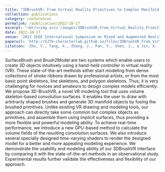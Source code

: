```yaml
---
title: "3DBrushVR: From Virtual Reality Primitives to Complex Manifold Objects"
collection: publications
category: conferences
permalink: /publication/2022-10-17
excerpt: "<br/><img src='/images/3DBrushVR_From_Virtual_Reality_Primitives_to_Complex_Manifold_Objects.png'>"
date: 2022-10-17
venue: '2022 IEEE International Symposium on Mixed and Augmented Reality Adjunct (ISMAR-Adjunct)'
paperurl: 'http://SJTU-characterlab.github.io/files/3DBrushVR_From_Virtual_Reality_Primitives_to_Complex_Manifold_Objects.pdf'
citation: 'Zhu, Y., Tang, X., Zhang, J., Pan, Y., Shen, J., & Jin, X. (2022, October). 3DBrushVR: From Virtual Reality Primitives to Complex Manifold Objects. In 2022 IEEE International Symposium on Mixed and Augmented Reality Adjunct (ISMAR-Adjunct) (pp. 423-428). IEEE.'
---
```


SurfaceBrush and Brush2Model are two systems which enable users to create 3D objects intuitively using a hand-held controller in virtual reality (VR). These state-of-the-art methods either start modeling from dense collections of stroke ribbons drawn by professional artists, or from the most basic point skeletons, line skeletons, and polygon skeletons. Thus, it is very challenging for novices and amateurs to design complex models efficiently. We propose 3D-BrushVR, a novel VR modeling tool that uses volume skeleton-based convolution surfaces. It enables the user to draw with arbitrarily shaped brushes and generate 3D manifold objects by fusing the brushed primitives. Unlike existing VR drawing and modeling tools, our approach can directly take some common but complex objects as primitives, and assemble them using implicit surfaces, thus providing a more flexible and powerful modeling ability. To achieve real-time performance, we introduce a new GPU-based method to calculate the volume fields of the resulting convolution surfaces. We also introduce several specially designed time-varying shaders to render the designed model for a better and more appealing modeling experience. We demonstrate the usability and modeling ability of our 3DBrushVR interface by comparing it with the state-of-the-art methods in an observational study. Experimental results further validate the effectiveness and flexibility of our approach.
